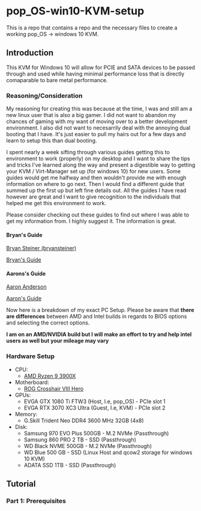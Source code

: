 # pop_OS-win10-KVM-setup
This is a repo that contains a repo and the necessary files to create a working pop_OS -> windows 10 KVM.


<h2 name="introduction">
  Introduction
</h2>

This KVM for Windows 10 will allow for PCIE and SATA devices to be passed through and used while having minimal performance loss that is directly comaparable to bare metal performance. 

<h3 name="reasoning/considerations">
  Reasoning/Consideration
</h3>

My reasoning for creating this was because at the time, I was and still am a new linux user that is also a big gamer. I did not want to abandon my chances of gaming with my want of moving over to a better development environment. I also did not want to necesarrily deal with the annoying dual booting that I have. It's just easier to pull my hairs out for a few days and learn to setup this than dual booting.

I spent nearly a week sifting through various guides getting this to environment to work (properly) on my desktop and I want to share the tips and tricks I've learned along the way and present a digestible way to getting your KVM / Virt-Manager set up (for windows 10) for new users. Some guides would get me halfway and then wouldn't provide me with enough information on where to go next. Then I would find a different guide that summed up the first up but left fine details out. All the guides I have read however are great and I want to give recognition to the individuals that helped me get this environment to work.

Please consider checking out these guides to find out where I was able to get my information from. I highly suggest it. The information is great.

<h4 name="Bryan's Guide">
  Bryan's Guide
</h4>

[Bryan Steiner (bryansteiner)](https://github.com/bryansteiner)

[Bryan's Guide](https://github.com/bryansteiner/gpu-passthrough-tutorial)

<h4 name="Aarons's Guide">
  Aarons's Guide
</h4>

[Aaron Anderson](https://github.com/aaronanderson)

[Aaron's Guide](https://github.com/aaronanderson/LinuxVMWindowsSteamVR)


Now here is a breakdown of my exact PC Setup. Please be aware that **there are differences** between AMD and Intel builds in regards to BIOS options and selecting the correct options. 

**I am on an AMD/NVIDIA build but I will make an effort to try and help intel users as well but your mileage may vary**

<h3 name="hardware_setup">
    Hardware Setup
</h3>

- CPU:
    - [AMD Ryzen 9 3900X](https://www.amd.com/en/products/cpu/amd-ryzen-9-3900x)
- Motherboard:
    - [ROG Crosshair VIII Hero](https://rog.asus.com/us/motherboards/rog-crosshair/rog-crosshair-viii-hero-model/)
- GPUs:
    - EVGA GTX 1080 Ti FTW3  (Host, I.e, pop_OS) - PCIe slot 1
    - EVGA RTX 3070 XC3 Ultra (Guest, I.e, KVM) - PCIe slot 2
- Memory:
    - G.Skill Trident Neo DDR4 3600 MHz 32GB (4x8)
- Disk:
    - Samsung 970 EVO Plus 500GB - M.2 NVMe (Passthrough)
    - Samsung 860 PRO 2 TB - SSD (Passthrough)
    - WD Black NVME 500GB - M.2 NVMe (Passthrough)
    - WD Blue 500 GB - SSD (Linux Host and qcow2 storage for windows 10 KVM)
    - ADATA SSD 1TB - SSD (Passthrough)

<h2 name="tutorial">
    Tutorial
</h2>

<h3 name="part1">
    Part 1: Prerequisites
</h3>
